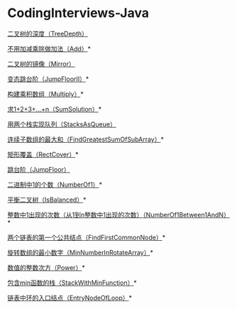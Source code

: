# CodingInterviews-Java

[二叉树的深度（TreeDepth）](https://www.nowcoder.com/practice/435fb86331474282a3499955f0a41e8b)

[不用加减乘除做加法（Add）](https://www.nowcoder.com/practice/59ac416b4b944300b617d4f7f111b215)*

[二叉树的镜像（Mirror）](https://www.nowcoder.com/practice/564f4c26aa584921bc75623e48ca3011)

[变态跳台阶（JumpFloorII）](https://www.nowcoder.com/practice/22243d016f6b47f2a6928b4313c85387)*

[构建乘积数组（Multiply）](https://www.nowcoder.com/practice/94a4d381a68b47b7a8bed86f2975db46)*

[求1+2+3+...+n（SumSolution）](https://www.nowcoder.com/practice/7a0da8fc483247ff8800059e12d7caf1)*

[用两个栈实现队列（StacksAsQueue）](https://www.nowcoder.com/practice/54275ddae22f475981afa2244dd448c6)

[连续子数组的最大和（FindGreatestSumOfSubArray）](https://www.nowcoder.com/practice/459bd355da1549fa8a49e350bf3df484)*

[矩形覆盖（RectCover）](https://www.nowcoder.com/practice/72a5a919508a4251859fb2cfb987a0e6)*

[跳台阶（JumpFloor）](https://www.nowcoder.com/practice/8c82a5b80378478f9484d87d1c5f12a4)

[二进制中1的个数（NumberOf1）](https://www.nowcoder.com/practice/8ee967e43c2c4ec193b040ea7fbb10b8)*

[平衡二叉树（IsBalanced）](https://www.nowcoder.com/practice/8b3b95850edb4115918ecebdf1b4d222)*

[整数中1出现的次数（从1到n整数中1出现的次数）（NumberOf1Between1AndN）](https://www.nowcoder.com/practice/bd7f978302044eee894445e244c7eee6)*

[两个链表的第一个公共结点（FindFirstCommonNode）](https://www.nowcoder.com/practice/6ab1d9a29e88450685099d45c9e31e46)*

[旋转数组的最小数字（MinNumberInRotateArray）](https://www.nowcoder.com/practice/9f3231a991af4f55b95579b44b7a01ba)*

[数值的整数次方（Power）](https://www.nowcoder.com/practice/1a834e5e3e1a4b7ba251417554e07c00)*

[包含min函数的栈（StackWithMinFunction）](https://www.nowcoder.com/practice/4c776177d2c04c2494f2555c9fcc1e49)*

[链表中环的入口结点（EntryNodeOfLoop）](https://www.nowcoder.com/practice/253d2c59ec3e4bc68da16833f79a38e4)*
